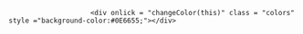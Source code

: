 <div onlick = "changeColor(this)" class = "colors" style ="background-color: #6495ED"></div>
                      <div onlick = "changeColor(this)" class = "colors" style ="background-color: #AEB6BF;"></div>
                       <div onlick = "changeColor(this)" class = "colors" style ="background-color: #A569BD;"></div>
                       <div onlick = "changeColor(this)" class = "colors" style ="background-color: #21618C;"></div>
                        
                        <div onlick = "changeColor(this)" class = "colors" style ="background-color:#0E6655;"></div>
                        